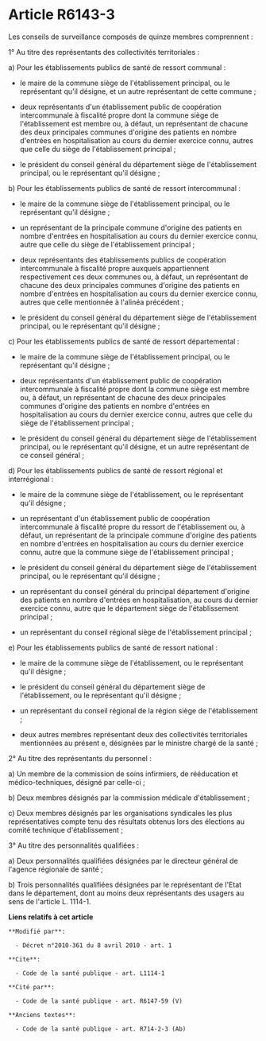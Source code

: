 # Article R6143-3

Les conseils de surveillance composés de quinze membres comprennent : 

1° Au titre des représentants des collectivités territoriales : 

a) Pour les établissements publics de santé de ressort communal :

- le maire de la commune siège de l'établissement principal, ou le représentant qu'il désigne, et un autre représentant de
cette commune ;

- deux représentants d'un établissement public de coopération intercommunale à fiscalité propre dont la commune siège de
l'établissement est membre ou, à défaut, un représentant de chacune des deux principales communes d'origine des patients en
nombre d'entrées en hospitalisation au cours du dernier exercice connu, autres que celle du siège de l'établissement
principal ;

- le président du conseil général du département siège de l'établissement principal, ou le représentant qu'il désigne ; 

b) Pour les établissements publics de santé de ressort intercommunal :

- le maire de la commune siège de l'établissement principal, ou le représentant qu'il désigne ;

- un représentant de la principale commune d'origine des patients en nombre d'entrées en hospitalisation au cours du dernier
exercice connu, autre que celle du siège de l'établissement principal ;

- deux représentants des établissements publics de coopération intercommunale à fiscalité propre auxquels appartiennent
respectivement ces deux communes ou, à défaut, un représentant de chacune des deux principales communes d'origine des
patients en nombre d'entrées en hospitalisation au cours du dernier exercice connu, autres que celle mentionnée à l'alinéa
précédent ;

- le président du conseil général du département siège de l'établissement principal, ou le représentant qu'il désigne ; 

c) Pour les établissements publics de santé de ressort départemental :

- le maire de la commune siège de l'établissement principal, ou le représentant qu'il désigne ;

- deux représentants d'un établissement public de coopération intercommunale à fiscalité propre dont la commune siège est
membre ou, à défaut, un représentant de chacune des deux principales communes d'origine des patients en nombre d'entrées en
hospitalisation au cours du dernier exercice connu, autres que celle du siège de l'établissement principal ;

- le président du conseil général du département siège de l'établissement principal, ou le représentant qu'il désigne, et un
autre représentant de ce conseil général ; 

d) Pour les établissements publics de santé de ressort régional et interrégional :

- le maire de la commune siège de l'établissement, ou le représentant qu'il désigne ;

- un représentant d'un établissement public de coopération intercommunale à fiscalité propre du ressort de l'établissement
ou, à défaut, un représentant de la principale commune d'origine des patients en nombre d'entrées en hospitalisation au cours
du dernier exercice connu, autre que la commune siège de l'établissement principal ;

- le président du conseil général du département siège de l'établissement principal, ou le représentant qu'il désigne ;

- un représentant du conseil général du principal département d'origine des patients en nombre d'entrées en hospitalisation,
au cours du dernier exercice connu, autre que le département siège de l'établissement principal ;

- un représentant du conseil régional siège de l'établissement principal ; 

e) Pour les établissements publics de santé de ressort national :

- le maire de la commune siège de l'établissement, ou le représentant qu'il désigne ;

- le président du conseil général du département siège de l'établissement, ou le représentant qu'il désigne ;

- un représentant du conseil régional de la région siège de l'établissement ;

- deux autres membres représentant deux des collectivités territoriales mentionnées au présent e, désignées par le ministre
chargé de la santé ; 

2° Au titre des représentants du personnel : 

a) Un membre de la commission de soins infirmiers, de rééducation et médico-techniques, désigné par celle-ci ; 

b) Deux membres désignés par la commission médicale d'établissement ; 

c) Deux membres désignés par les organisations syndicales les plus représentatives compte tenu des résultats obtenus lors des
élections au comité technique d'établissement ; 

3° Au titre des personnalités qualifiées : 

a) Deux personnalités qualifiées désignées par le directeur général de l'agence régionale de santé ; 

b) Trois personnalités qualifiées désignées par le représentant de l'Etat dans le département, dont au moins deux
représentants des usagers au sens de l'article L. 1114-1.

**Liens relatifs à cet article**

	**Modifié par**:

	  - Décret n°2010-361 du 8 avril 2010 - art. 1

	**Cite**:

	  - Code de la santé publique - art. L1114-1

	**Cité par**:

	  - Code de la santé publique - art. R6147-59 (V)

	**Anciens textes**:

	  - Code de la santé publique - art. R714-2-3 (Ab)
